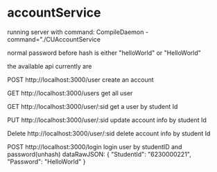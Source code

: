 # accountService

running server with command: CompileDaemon -command="./CUAccountService

normal password before hash is either "helloWorld" or "HelloWorld"

the available api currently are

POST http://localhost:3000/user create an account

GET http://localhost:3000/users get all user

GET http://localhost:3000/user/:sid get a user by student Id

PUT http://localhost:3000/user/:sid update account info by student Id

Delete http://localhost:3000/user/:sid delete account info by student Id

POST http://localhost:3000/login login user by studentID and password(unhash)
dataRawJSON: {
"StudentId": "6230000221",
"Password": "HelloWorld"
}
